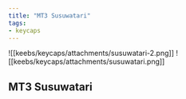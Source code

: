 ```yaml
---
title: "MT3 Susuwatari"
tags:
- keycaps 
---
```


![[keebs/keycaps/attachments/susuwatari-2.png]]
![[keebs/keycaps/attachments/susuwatari.png]]

## MT3 Susuwatari
